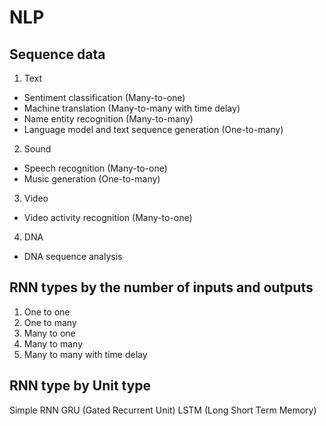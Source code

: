 # NLP

## Sequence data
1. Text
  - Sentiment classification (Many-to-one)
  - Machine translation (Many-to-many with time delay)
  - Name entity recognition (Many-to-many)
  - Language model and text sequence generation (One-to-many)
2. Sound
  - Speech recognition (Many-to-one)
  - Music generation (One-to-many)
3. Video
  - Video activity recognition (Many-to-one)
4. DNA
  - DNA sequence analysis

## RNN types by the number of inputs and outputs
1. One to one
3. One to many
4. Many to one
5. Many to many
6. Many to many with time delay


## RNN type by Unit type
Simple RNN
GRU (Gated Recurrent Unit)
LSTM (Long Short Term Memory)

